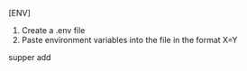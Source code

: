 [ENV]

1. Create a .env file
2. Paste environment variables into the file in the format X=Y


supper add